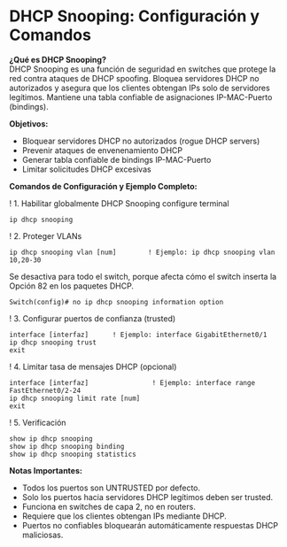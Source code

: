 # DHCP Snooping: Configuración y Comandos

**¿Qué es DHCP Snooping?**  
DHCP Snooping es una función de seguridad en switches que protege la red contra ataques de DHCP spoofing. Bloquea servidores DHCP no autorizados y asegura que los clientes obtengan IPs solo de servidores legítimos. Mantiene una tabla confiable de asignaciones IP-MAC-Puerto (bindings).

**Objetivos:**  
- Bloquear servidores DHCP no autorizados (rogue DHCP servers)  
- Prevenir ataques de envenenamiento DHCP  
- Generar tabla confiable de bindings IP-MAC-Puerto  
- Limitar solicitudes DHCP excesivas  

**Comandos de Configuración y Ejemplo Completo:**

! 1. Habilitar globalmente DHCP Snooping
configure terminal

    ip dhcp snooping

! 2. Proteger VLANs

    ip dhcp snooping vlan [num]        ! Ejemplo: ip dhcp snooping vlan 10,20-30
    
Se desactiva para todo el switch, porque afecta cómo el switch inserta la Opción 82 en los paquetes DHCP.

    Switch(config)# no ip dhcp snooping information option

! 3. Configurar puertos de confianza (trusted)

    interface [interfaz]      ! Ejemplo: interface GigabitEthernet0/1
    ip dhcp snooping trust
    exit

! 4. Limitar tasa de mensajes DHCP (opcional)

    interface [interfaz]                ! Ejemplo: interface range FastEthernet0/2-24
    ip dhcp snooping limit rate [num]
    exit

! 5. Verificación

    show ip dhcp snooping
    show ip dhcp snooping binding
    show ip dhcp snooping statistics



**Notas Importantes:**  
- Todos los puertos son UNTRUSTED por defecto.  
- Solo los puertos hacia servidores DHCP legítimos deben ser trusted.  
- Funciona en switches de capa 2, no en routers.  
- Requiere que los clientes obtengan IPs mediante DHCP.  
- Puertos no confiables bloquearán automáticamente respuestas DHCP maliciosas.
